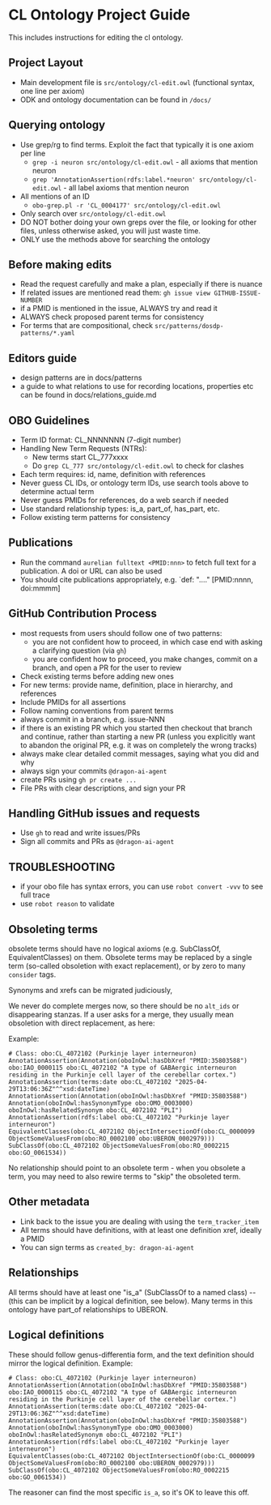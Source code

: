 # CL Ontology Project Guide

This includes instructions for editing the cl ontology. 

## Project Layout
- Main development file is `src/ontology/cl-edit.owl` (functional syntax, one line per axiom)
- ODK and ontology documentation can be found in `/docs/`

## Querying ontology

- Use grep/rg to find terms. Exploit the fact that typically it is one axiom per line
    - `grep -i neuron src/ontology/cl-edit.owl` - all axioms that mention neuron
    - `grep 'AnnotationAssertion(rdfs:label.*neuron' src/ontology/cl-edit.owl` - all label axioms that mention neuron
- All mentions of an ID
    - `obo-grep.pl -r 'CL_0004177' src/ontology/cl-edit.owl`
- Only search over `src/ontology/cl-edit.owl`
- DO NOT bother doing your own greps over the file, or looking for other files, unless otherwise asked, you will just waste time.
- ONLY use the methods above for searching the ontology

## Before making edits
- Read the request carefully and make a plan, especially if there is nuance
- If related issues are mentioned read them: `gh issue view GITHUB-ISSUE-NUMBER`
- if a PMID is mentioned in the issue, ALWAYS try and read it
- ALWAYS check proposed parent terms for consistency
- For terms that are compositional, check `src/patterns/dosdp-patterns/*.yaml`

## Editors guide
- design patterns are in docs/patterns
- a guide to what relations to use for recording locations, properties etc can be found in docs/relations_guide.md


## OBO Guidelines
- Term ID format: CL_NNNNNNN (7-digit number)
- Handling New Term Requests (NTRs):
  - New terms start  CL_777xxxx
  - Do `grep CL_777 src/ontology/cl-edit.owl` to check for clashes
- Each term requires: id, name, definition with references
- Never guess CL IDs, or ontology term IDs, use search tools above to determine actual term
- Never guess PMIDs for references, do a web search if needed
- Use standard relationship types: is_a, part_of, has_part, etc.
- Follow existing term patterns for consistency

## Publications
- Run the command `aurelian fulltext <PMID:nnn>` to fetch full text for a publication. A doi or URL can also be used
- You should cite publications appropriately, e.g. `def: "...." [PMID:nnnn, doi:mmmm]

## GitHub Contribution Process
- most requests from users should follow one of two patterns:
    - you are not confident how to proceed, in which case end with asking a clarifying question (via `gh`)
    - you are confident how to proceed, you make changes, commit on a branch, and open a PR for the user to review
- Check existing terms before adding new ones
- For new terms: provide name, definition, place in hierarchy, and references
- Include PMIDs for all assertions
- Follow naming conventions from parent terms
- always commit in a branch, e.g. issue-NNN
- if there is an existing PR which you started then checkout that branch and continue, rather than starting a new PR (unless you explicitly want to abandon the original PR, e.g. it was on completely the wrong tracks)
- always make clear detailed commit messages, saying what you did and why
- always sign your commits `@dragon-ai-agent`
- create PRs using `gh pr create ...`
- File PRs with clear descriptions, and sign your PR

## Handling GitHub issues and requests
- Use `gh` to read and write issues/PRs
- Sign all commits and PRs as `@dragon-ai-agent`

## TROUBLESHOOTING

- if your obo file has syntax errors, you can use `robot convert -vvv` to see full trace
- use `robot reason` to validate

## Obsoleting terms

obsolete terms should have no logical axioms (e.g. SubClassOf, EquivalentClasses) on them. Obsolete terms may be replaced by a single
term (so-called obsoletion with exact replacement), or by zero to many `consider` tags.


Synonyms and xrefs can be migrated judiciously,

We never do complete merges now, so there should be no `alt_ids` or
disappearing stanzas. If a user asks for a merge, they usually mean
obsoletion with direct replacement, as here:

Example:

```
# Class: obo:CL_4072102 (Purkinje layer interneuron)
AnnotationAssertion(Annotation(oboInOwl:hasDbXref "PMID:35803588") obo:IAO_0000115 obo:CL_4072102 "A type of GABAergic interneuron residing in the Purkinje cell layer of the cerebellar cortex.")
AnnotationAssertion(terms:date obo:CL_4072102 "2025-04-29T13:06:36Z"^^xsd:dateTime)
AnnotationAssertion(Annotation(oboInOwl:hasDbXref "PMID:35803588") Annotation(oboInOwl:hasSynonymType obo:OMO_0003000) oboInOwl:hasRelatedSynonym obo:CL_4072102 "PLI")
AnnotationAssertion(rdfs:label obo:CL_4072102 "Purkinje layer interneuron")
EquivalentClasses(obo:CL_4072102 ObjectIntersectionOf(obo:CL_0000099 ObjectSomeValuesFrom(obo:RO_0002100 obo:UBERON_0002979)))
SubClassOf(obo:CL_4072102 ObjectSomeValuesFrom(obo:RO_0002215 obo:GO_0061534))
```

No relationship should point to an obsolete term - when you obsolete a term, you may need to also rewire
terms to "skip" the obsoleted term.

## Other metadata

- Link back to the issue you are dealing with using the `term_tracker_item`
- All terms should have definitions, with at least one definition xref, ideally a PMID
- You can sign terms as `created_by: dragon-ai-agent`

## Relationships

All terms should have at least one "is_a" (SubClassOf to a named class) -- (this can be implicit by a logical definition, see below).
Many terms in this ontology have part_of relationships to UBERON.

## Logical definitions

These should follow genus-differentia form, and the text definition should mirror the logical definition. Example:

```
# Class: obo:CL_4072102 (Purkinje layer interneuron)
AnnotationAssertion(Annotation(oboInOwl:hasDbXref "PMID:35803588") obo:IAO_0000115 obo:CL_4072102 "A type of GABAergic interneuron residing in the Purkinje cell layer of the cerebellar cortex.")
AnnotationAssertion(terms:date obo:CL_4072102 "2025-04-29T13:06:36Z"^^xsd:dateTime)
AnnotationAssertion(Annotation(oboInOwl:hasDbXref "PMID:35803588") Annotation(oboInOwl:hasSynonymType obo:OMO_0003000) oboInOwl:hasRelatedSynonym obo:CL_4072102 "PLI")
AnnotationAssertion(rdfs:label obo:CL_4072102 "Purkinje layer interneuron")
EquivalentClasses(obo:CL_4072102 ObjectIntersectionOf(obo:CL_0000099 ObjectSomeValuesFrom(obo:RO_0002100 obo:UBERON_0002979)))
SubClassOf(obo:CL_4072102 ObjectSomeValuesFrom(obo:RO_0002215 obo:GO_0061534))
```

The reasoner can find the most specific `is_a`, so it's OK to leave this off.

